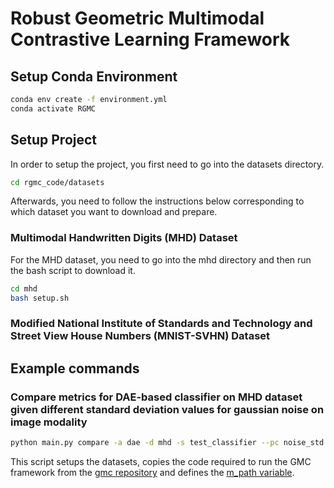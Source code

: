 # Robust Geometric Multimodal Contrastive Learning Framework


## Setup Conda Environment
```bash
conda env create -f environment.yml
conda activate RGMC
```
## Setup Project
In order to setup the project, you first need to go into the datasets directory.
```bash
cd rgmc_code/datasets
```
Afterwards, you need to follow the instructions below corresponding to which dataset you want to download and prepare. 

### Multimodal Handwritten Digits (MHD) Dataset
For the MHD dataset, you need to go into the mhd directory and then run the bash script to download it.
```bash
cd mhd
bash setup.sh
```

### Modified National Institute of Standards and Technology and Street View House Numbers (MNIST-SVHN) Dataset


## Example commands

### Compare metrics for DAE-based classifier on MHD dataset given different standard deviation values for gaussian noise on image modality
```bash
python main.py compare -a dae -d mhd -s test_classifier --pc noise_std --pp target_modality
```

This script setups the datasets, copies the code required to run the GMC framework from the [gmc repository](https://github.com/miguelsvasco/gmc) and defines the [m_path variable](https://github.com/MrIceHavoc/rgmc/blob/main/rgmc_code/main.py#L25). 
